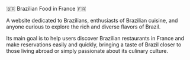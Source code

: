 🇧🇷 Brazilian Food in France 🇫🇷

A website dedicated to Brazilians, enthusiasts of Brazilian cuisine, and anyone curious to explore the rich and diverse flavors of Brazil.

Its main goal is to help users discover Brazilian restaurants in France and make reservations easily and quickly, bringing a taste of Brazil closer to those living abroad or simply passionate about its culinary culture.


